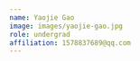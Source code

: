 ```yaml
---
name: Yaojie Gao
image: images/yaojie-gao.jpg
role: undergrad
affiliation: 1578837689@qq.com
---
```

